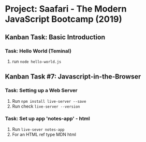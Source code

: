 # Project: Saafari - The Modern JavaScript Bootcamp (2019)

## Kanban Task: Basic Introduction

### Task: Hello World (Teminal)

1. run ```node hello-world.js```

## Kanban Task #7: Javascript-in-the-Browser

### Task: Setting up a Web Server

1. Run ```npm install live-server --save```
2. Run check ```live-server --version```

### Task: Set up app 'notes-app' - html

1. Run ```live-sever notes-app```
2. For an HTML ref type MDN html
